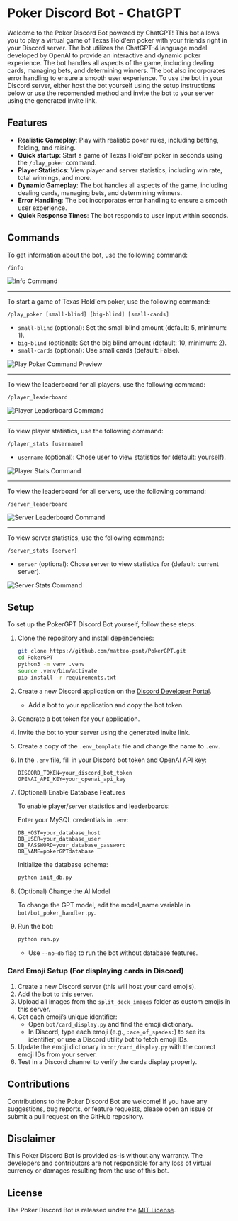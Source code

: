 # Poker Discord Bot - ChatGPT

Welcome to the Poker Discord Bot powered by ChatGPT! This bot allows you to play a virtual game of Texas Hold'em poker with your friends right in your Discord server. The bot utilizes the ChatGPT-4 language model developed by OpenAI to provide an interactive and dynamic poker experience. The bot handles all aspects of the game, including dealing cards, managing bets, and determining winners. The bot also incorporates error handling to ensure a smooth user experience. To use the bot in your Discord server, either host the bot yourself using the setup instructions below or use the recomended method and invite the bot to your server using the generated invite link.

## Features

- **Realistic Gameplay**: Play with realistic poker rules, including betting, folding, and raising.
- **Quick startup**: Start a game of Texas Hold'em poker in seconds using the `/play_poker` command.
- **Player Statistics**: View player and server statistics, including win rate, total winnings, and more.
- **Dynamic Gameplay**: The bot handles all aspects of the game, including dealing cards, managing bets, and determining winners.
- **Error Handling**: The bot incorporates error handling to ensure a smooth user experience.
- **Quick Response Times**: The bot responds to user input within seconds.

## Commands

To get information about the bot, use the following command:

`/info`

![Info Command](docs/command_images/info.png)

---

To start a game of Texas Hold'em poker, use the following command:

`/play_poker [small-blind] [big-blind] [small-cards]`

- `small-blind` (optional): Set the small blind amount (default: 5, minimum: 1).
- `big-blind` (optional): Set the big blind amount (default: 10, minimum: 2).
- `small-cards` (optional): Use small cards (default: False).

![Play Poker Command Preview](docs/command_images/play_poker_preview.gif)

---

To view the leaderboard for all players, use the following command:

`/player_leaderboard`

![Player Leaderboard Command](docs/command_images/player_leaderboard.png)

---

To view player statistics, use the following command:

`/player_stats [username]`

- `username` (optional): Chose user to view statistics for (default: yourself).

![Player Stats Command](docs/command_images/player_stats.png)

---

To view the leaderboard for all servers, use the following command:

`/server_leaderboard`

![Server Leaderboard Command](docs/command_images/server_leaderboard.png)

---

To view server statistics, use the following command:

`/server_stats [server]`

- `server` (optional): Chose server to view statistics for (default: current server).

![Server Stats Command](docs/command_images/server_stats.png)

## Setup

To set up the PokerGPT Discord Bot yourself, follow these steps:

1. Clone the repository and install dependencies:

    ```bash
    git clone https://github.com/matteo-psnt/PokerGPT.git
    cd PokerGPT
    python3 -m venv .venv
    source .venv/bin/activate
    pip install -r requirements.txt
    ```

2. Create a new Discord application on the [Discord Developer Portal](https://discord.com/developers/applications).
   - Add a bot to your application and copy the bot token.
3. Generate a bot token for your application.
4. Invite the bot to your server using the generated invite link.
5. Create a copy of the `.env_template` file and change the name to `.env`.
6. In the `.env` file, fill in your Discord bot token and OpenAI API key:

    ```plaintext
    DISCORD_TOKEN=your_discord_bot_token
    OPENAI_API_KEY=your_openai_api_key
    ```

7. (Optional) Enable Database Features

    To enable player/server statistics and leaderboards:

    Enter your MySQL credentials in `.env`:

    ```plaintext
    DB_HOST=your_database_host
    DB_USER=your_database_user
    DB_PASSWORD=your_database_password
    DB_NAME=pokerGPTdatabase
    ```

    Initialize the database schema:

    ```bash
    python init_db.py
    ```

8. (Optional) Change the AI Model

    To change the GPT model, edit the model_name variable in `bot/bot_poker_handler.py`.

9. Run the bot:

    ```bash
    python run.py
    ```

    - Use `--no-db` flag to run the bot without database features.

### Card Emoji Setup (For displaying cards in Discord)

1. Create a new Discord server (this will host your card emojis).
2. Add the bot to this server.
3. Upload all images from the `split_deck_images` folder as custom emojis in this server.
4. Get each emoji’s unique identifier:
    - Open `bot/card_display.py` and find the emoji dictionary.
    - In Discord, type each emoji (e.g., `:ace_of_spades:`) to see its identifier, or use a Discord utility bot to fetch emoji IDs.
5. Update the emoji dictionary in `bot/card_display.py` with the correct emoji IDs from your server.
6. Test in a Discord channel to verify the cards display properly.

## Contributions

Contributions to the Poker Discord Bot are welcome! If you have any suggestions, bug reports, or feature requests, please open an issue or submit a pull request on the GitHub repository.

## Disclaimer

This Poker Discord Bot is provided as-is without any warranty. The developers and contributors are not responsible for any loss of virtual currency or damages resulting from the use of this bot.

## License

The Poker Discord Bot is released under the [MIT License](https://opensource.org/licenses/MIT).
